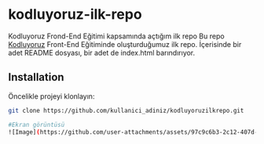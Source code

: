# kodluyoruz-ilk-repo
Kodluyoruz Frond-End Eğitimi kapsamında açtığım ilk repo
Bu repo [Kodluyoruz](https://www.kodluyoruz.org) Front-End Eğitiminde oluşturduğumuz ilk repo. İçerisinde bir adet README dosyası, bir adet de index.html barındırıyor.
## Installation
Öncelikle projeyi klonlayın:

```bash
git clone https://github.com/kullanici_adiniz/kodluyoruzilkrepo.git

#Ekran görüntüsü
![Image](https://github.com/user-attachments/assets/97c9c6b3-2c12-407d-bb48-c0ae19ca892b)

